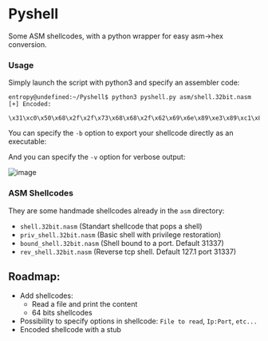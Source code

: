 # Pyshell
Some ASM shellcodes, with a python wrapper for easy asm->hex conversion.

### Usage

Simply launch the script with python3 and specify an assembler code:

```
entropy@undefined:~/Pyshell$ python3 pyshell.py asm/shell.32bit.nasm 
[+] Encoded:
 \x31\xc0\x50\x68\x2f\x2f\x73\x68\x68\x2f\x62\x69\x6e\x89\xe3\x89\xc1\x89\xc2\xb0\x0b\xcd\x80
 ```
 
 You can specify the `-b` option to export your shellcode directly as an executable:
 
 And you can specify the `-v` option for verbose output:
 
 ![image](https://user-images.githubusercontent.com/29956389/99152718-c285b780-26a3-11eb-9646-051394889855.png)


 ### ASM Shellcodes
 
 They are some handmade shellcodes already in the `asm` directory:
  - `shell.32bit.nasm`          (Standart shellcode that pops a shell)
  - `priv_shell.32bit.nasm`     (Basic shell with privilege restoration)
  - `bound_shell.32bit.nasm`    (Shell bound to a port. Default 31337)
  - `rev_shell.32bit.nasm`      (Reverse tcp shell. Default 127.1 port 31337)
    
 ## Roadmap:
  - Add shellcodes:
    - Read a file and print the content
    - 64 bits shellcodes
  - Possibility to specify options in shellcode: `File to read`, `Ip:Port`, `etc...`
  - Encoded shellcode with a stub
